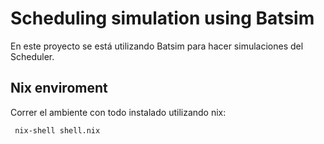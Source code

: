 # Scheduling simulation using Batsim

En este proyecto se está utilizando Batsim para hacer simulaciones del Scheduler.

## Nix enviroment

Correr el ambiente con todo instalado utilizando nix:

``` nix-shell shell.nix```